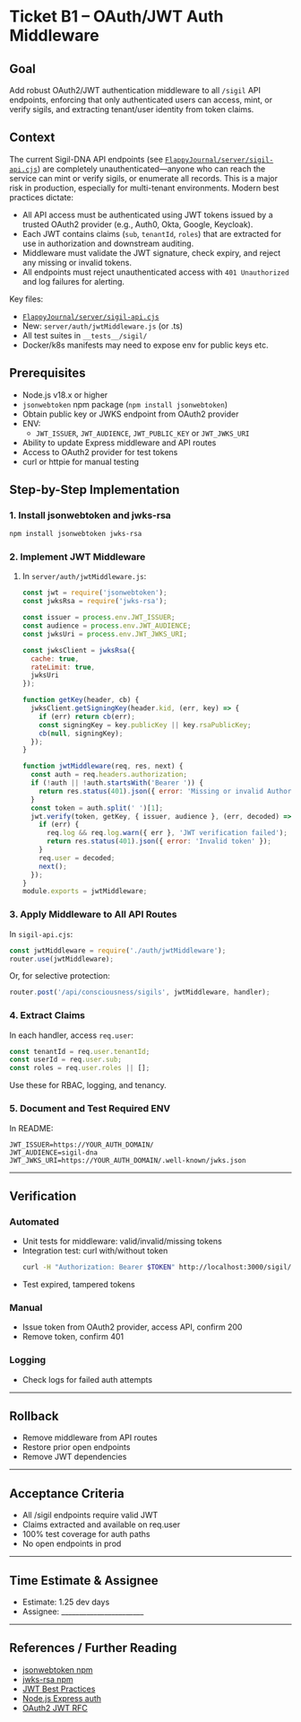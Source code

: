 # Ticket B1 – OAuth/JWT Auth Middleware

## Goal
Add robust OAuth2/JWT authentication middleware to all `/sigil` API endpoints, enforcing that only authenticated users can access, mint, or verify sigils, and extracting tenant/user identity from token claims.

## Context

The current Sigil-DNA API endpoints (see [`FlappyJournal/server/sigil-api.cjs`](../../server/sigil-api.cjs)) are completely unauthenticated—anyone who can reach the service can mint or verify sigils, or enumerate all records. This is a major risk in production, especially for multi-tenant environments. Modern best practices dictate:
- All API access must be authenticated using JWT tokens issued by a trusted OAuth2 provider (e.g., Auth0, Okta, Google, Keycloak).
- Each JWT contains claims (`sub`, `tenantId`, `roles`) that are extracted for use in authorization and downstream auditing.
- Middleware must validate the JWT signature, check expiry, and reject any missing or invalid tokens.
- All endpoints must reject unauthenticated access with `401 Unauthorized` and log failures for alerting.

Key files:
- [`FlappyJournal/server/sigil-api.cjs`](../../server/sigil-api.cjs)
- New: `server/auth/jwtMiddleware.js` (or .ts)
- All test suites in `__tests__/sigil/`
- Docker/k8s manifests may need to expose env for public keys etc.

## Prerequisites

- Node.js v18.x or higher
- `jsonwebtoken` npm package (`npm install jsonwebtoken`)
- Obtain public key or JWKS endpoint from OAuth2 provider
- ENV:
  - `JWT_ISSUER`, `JWT_AUDIENCE`, `JWT_PUBLIC_KEY` or `JWT_JWKS_URI`
- Ability to update Express middleware and API routes
- Access to OAuth2 provider for test tokens
- curl or httpie for manual testing

## Step-by-Step Implementation

### 1. Install jsonwebtoken and jwks-rsa

```bash
npm install jsonwebtoken jwks-rsa
```

### 2. Implement JWT Middleware

1. In `server/auth/jwtMiddleware.js`:
   ```js
   const jwt = require('jsonwebtoken');
   const jwksRsa = require('jwks-rsa');

   const issuer = process.env.JWT_ISSUER;
   const audience = process.env.JWT_AUDIENCE;
   const jwksUri = process.env.JWT_JWKS_URI;

   const jwksClient = jwksRsa({
     cache: true,
     rateLimit: true,
     jwksUri
   });

   function getKey(header, cb) {
     jwksClient.getSigningKey(header.kid, (err, key) => {
       if (err) return cb(err);
       const signingKey = key.publicKey || key.rsaPublicKey;
       cb(null, signingKey);
     });
   }

   function jwtMiddleware(req, res, next) {
     const auth = req.headers.authorization;
     if (!auth || !auth.startsWith('Bearer ')) {
       return res.status(401).json({ error: 'Missing or invalid Authorization header' });
     }
     const token = auth.split(' ')[1];
     jwt.verify(token, getKey, { issuer, audience }, (err, decoded) => {
       if (err) {
         req.log && req.log.warn({ err }, 'JWT verification failed');
         return res.status(401).json({ error: 'Invalid token' });
       }
       req.user = decoded;
       next();
     });
   }
   module.exports = jwtMiddleware;
   ```

### 3. Apply Middleware to All API Routes

In `sigil-api.cjs`:
```js
const jwtMiddleware = require('./auth/jwtMiddleware');
router.use(jwtMiddleware);
```
Or, for selective protection:
```js
router.post('/api/consciousness/sigils', jwtMiddleware, handler);
```

### 4. Extract Claims

In each handler, access `req.user`:
```js
const tenantId = req.user.tenantId;
const userId = req.user.sub;
const roles = req.user.roles || [];
```
Use these for RBAC, logging, and tenancy.

### 5. Document and Test Required ENV

In README:
```
JWT_ISSUER=https://YOUR_AUTH_DOMAIN/
JWT_AUDIENCE=sigil-dna
JWT_JWKS_URI=https://YOUR_AUTH_DOMAIN/.well-known/jwks.json
```

---

## Verification

### Automated

- Unit tests for middleware: valid/invalid/missing tokens
- Integration test: curl with/without token
  ```bash
  curl -H "Authorization: Bearer $TOKEN" http://localhost:3000/sigil/api/consciousness/sigils
  ```
- Test expired, tampered tokens

### Manual

- Issue token from OAuth2 provider, access API, confirm 200
- Remove token, confirm 401

### Logging

- Check logs for failed auth attempts

---

## Rollback

- Remove middleware from API routes
- Restore prior open endpoints
- Remove JWT dependencies

---

## Acceptance Criteria

- All /sigil endpoints require valid JWT
- Claims extracted and available on req.user
- 100% test coverage for auth paths
- No open endpoints in prod

---

## Time Estimate & Assignee

- Estimate: 1.25 dev days
- Assignee: _______________________

---

## References / Further Reading

- [jsonwebtoken npm](https://www.npmjs.com/package/jsonwebtoken)
- [jwks-rsa npm](https://www.npmjs.com/package/jwks-rsa)
- [JWT Best Practices](https://auth0.com/docs/secure/tokens/json-web-tokens)
- [Node.js Express auth](https://expressjs.com/en/advanced/best-practice-security.html)
- [OAuth2 JWT RFC](https://datatracker.ietf.org/doc/html/rfc7519)